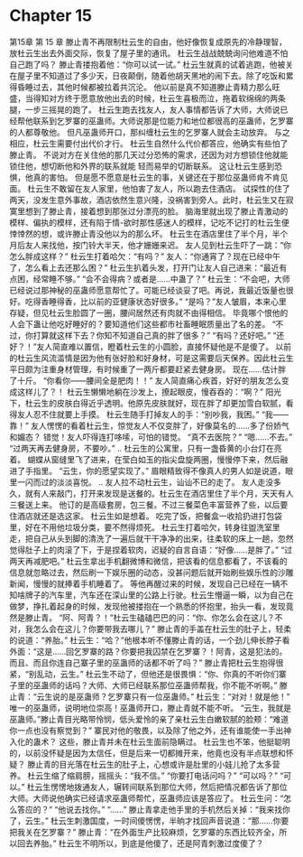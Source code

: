 # Chapter 15

第15章 第 15 章
滕止青不再限制杜云生的自由，他好像恢复成原先的冷静理智，放杜云生出去外面交际，恢复了屋子里的通讯。
杜云生战战兢兢询问他难道不怕自己跑了吗？
滕止青搂抱着他：“你可以试一试。”
杜云生就真的试着逃跑，他被关在屋子里不知道过了多少天，日夜颠倒，随着他胡天黑地的闹下去。除了吃饭和累得昏睡过去，其他时候都被拉着共沉沦。
他以前是真不知道滕止青精力那么旺盛，当得知对方终于愿意放他出去的时候，杜云生喜极而泣，拖着软绵绵的两条腿，一步三摇晃的跑了。
杜云生跑去找友人，友人事情都告诉了大师，大师说已经帮他联系到乞罗寨的巫蛊师。大师说那是位能力和地位都很高的巫蛊师，乞罗寨的人都尊敬他。
但凡巫蛊师开口，那纠缠杜云生的乞罗寨人就会主动放弃。
与之相应，杜云生需要付出代价才行。
杜云生自然什么代价都答应，他确实有些怕了滕止青。
不说对方在关住他的那几天过分恐怖的需求，还因为对方想锁住他就能锁住他，想切断他和外界的联系就能
轻而易举的切断联系。
这让杜云生感到恐惧，他真的害怕。
但是愿不愿意是杜云生的事，关键还在于那位巫蛊师肯不肯见面。
杜云生不敢留在友人家里，他怕害了友人，所以跑去住酒店。
试探性的住了两天，没发生意外事故，酒店依然生意兴隆，没祸害到旁人。此时，杜云生又在寂寞里想到了滕止青，接着想到那张过分漂亮的脸。
脑海里就出现了滕止青激动的模样、偏执的模样，还有陷于情-欲时那性感迷人的模样，记吃不记打的杜云生便悻悻然的想，或许滕止青没他以为的那么坏。
杜云生在酒店里住了半个月，半个月后友人来找他，按门铃大半天，他才姗姗来迟。
友人见到杜云生吓了一跳：“你怎么胖成这样？”
杜云生打着哈欠：“有吗？”
友人：“你通宵了？现在已经中午了，怎么看上去还那么困？”
杜云生扒着头发，打开门让友人自己进来：“最近有点困，经常睡不够。”
“会不会得病？或者是……中蛊了？”
杜云生：“不会吧，大师已经说过那神秘的巫蛊师愿意帮忙了。可能已经谈妥了吧。再说，我最近饭量也很好。吃得香睡得香，比以前的亚健康状态好很多。”
“是吗？”友人皱眉，本来心里存疑，但见杜云生脸圆了一圈，腰间居然还有肉就不由得相信。
毕竟哪个恨他的人会下蛊让他吃好睡好的？要知道他们这些都市社畜睡眠质量出了名的差。
“不过，你打算就这样下去？你知不知道自己真的胖了很多？”
“有吗？还好吧。”
“还好？！”友人简直难以置信，瞪着杜云生的小圆脸，直接怀疑他是不是傻了。
以前的杜云生风流滥情是因为他有张好脸和好身材，可是这需要后天保养。因此杜云生平日颇为注重身材管理，有时候重了一两斤都要赶紧去健身房。
现在……估计胖了十斤。
“你看你——腰间全是肥肉！！”
友人简直痛心疾首，好好的朋友怎么变成这样儿了？！
杜云生懒懒地躺在沙发上，撩起眼皮，慢吞吞的：“啊？”
阳光下，杜云生的皮肤白得近乎透明。他原先皮肤就好，现在胖了却更加雪白软腻，看得友人忍不住就要上手摸。
杜云生随手打掉友人的手：“别吵我，我困。”
“我——靠！”
友人愣愣的看着杜云生，惊觉友人不仅变胖了，好像莫名的……多了份娇气和媚态？
错觉！友人吓得连打哆嗦，可怕的错觉。
“真不去医院？”
“嗯……不去。”
“过两天再去健身房，不要吵。”
..
杜云生的公寓里，只有一盏昏黄的小台灯在亮着。
蝴蝶从窗缝里飞了进来，在莹白如玉的指尖盘旋两圈，慢慢停下来，然后融进了手指里。
“云生，你的愿望实现了。”
眉眼精致得不像真人的男人如是说道，眼里一闪而过的淡淡喜悦。
..
友人拉不动杜云生，讪讪不已的走了。
友人走没多久，就有人来敲门，打开来发现是送餐的。杜云生在酒店里住了半个月，天天有人三餐送上来。
他订的是高级套房，包三餐。不过三餐菜色丰富营养了些，以后要住酒店就还是选这家。
杜云生如是想着。
吃完了饭，把餐盒一收拾扔进打包袋里，好在不用他垃圾分类，要不然得烦死。
杜云生打着哈欠，转身往盥洗室里走，把自己从头到脚的清洗了一遍后就干干净净的出来，往柔软的床上一趟，忽然觉得肚子上的肉滚了下，于是捏着软肉，迟疑的自言自语：“好像……是胖了。”
“过两天再减肥吧。”
杜云生拿出手机翻微博和微信，把该看的信息都看了，不该看的信息就忽略过去，然后刷一下娱乐圈的动态，没甚问题后就开始刷些娱乐性的沙雕新闻，慢慢的就捧着手机睡着了。
等他再醒过来的时候，发现自己已经在一辆不知啥牌子的汽车里，汽车还在深山里的公路上行驶。杜云生懵逼一瞬，以为自己在做梦，挣扎着起身的时候，发现他被搂抱在一个熟悉的怀抱里，抬头一看，发现竟然是滕止青。
“阿、阿青？！”杜云生磕磕巴巴的问：“你、你怎么会在这儿？不对，我怎么会在这儿？你要带我去哪儿？”
滕止青的手盖在杜云生的肚子上，轻柔的说道：“养胎。”
杜云生：“哈？”他根本听不懂滕止青的话，一个劲儿伸长脖子看外面：“这是……回乞罗寨的路？你要把我囚禁在乞罗寨？！阿青，这是犯法的。而且、而且你连自己寨子里的巫蛊师的话都不听了吗？”
滕止青把杜云生抱得很紧，“别乱动，云生。”
杜云生不动了，但他还是很畏惧：“你、你真的不听你们寨子里的巫蛊师的话吗？大师、大师已经联系那位巫蛊师帮我，你不能不听啊。”
滕止青：“云生说的是巫蛊师？乞罗寨只有一位巫蛊师。”
杜云生：“对对！就是他！”
唯一的巫蛊师，说明地位崇高！巫蛊师开口，滕止青就不能不听。
“云生，我就是巫蛊师。”滕止青目光略带怜悯，低头爱怜的亲了亲杜云生白嫩软腻的脸颊：“难道你一点也没有察觉到？”
寨民对他的敬畏，以及除了他之外，还有谁能使一手出神入化的蛊术？
这些，滕止青并未在杜云生面前隐瞒过。
杜云生也不笨，他挺聪明的，以前没怀疑是因为太信任，但是后来一切都摊开来，他竟也没有半点联想和怀疑？
滕止青的目光落在杜云生的肚子上，心想或许是肚里的小娃儿抢了太多营养。
杜云生缩了缩肩膀，摇摇头：“我不信。”
“你要打电话问吗？”
“可以吗？”
“可以。”
杜云生愣愣地拨通友人，辗转间联系到那位大师，然后把情况都告诉了那位大师。大师说他确实已经请求巫蛊师帮忙，巫蛊师应该是答应了。
杜云生问：“怎么答应的？”
“他说去找你。”
“……”
滕止青拿走他手里的手机然后关掉：“我来找你了，云生。”
杜云生刺激国度，一时间傻愣愣，半晌才找回声音说道：“那……你要把我关在乞罗寨？”
滕止青：“在外面生产比较麻烦，乞罗寨的东西比较齐全，所以回去养胎。”
杜云生不明所以，到底是他傻了，还是阿青刺激过度傻了？